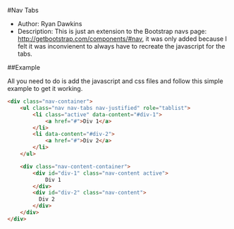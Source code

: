 #Nav Tabs
* Author: Ryan Dawkins
* Description: This is just an extension to the Bootstrap navs page: http://getbootstrap.com/components/#nav, it was only added because
  I felt it was inconvienent to always have to recreate the javascript for the tabs.

##Example

All you need to do is add the javascript and css files and follow this simple example to get it working.

```html
<div class="nav-container">
	<ul class="nav nav-tabs nav-justified" role="tablist">
		<li class="active" data-content="#div-1">
			<a href="#">Div 1</a>
        </li>
        <li data-content="#div-2">
          	<a href="#">Div 2</a>
        </li>
    </ul>

	<div class="nav-content-container">
		<div id="div-1" class="nav-content active">
			Div 1
        </div>
        <div id="div-2" class="nav-content">
          Div 2
        </div>
	</div>
</div>
```

